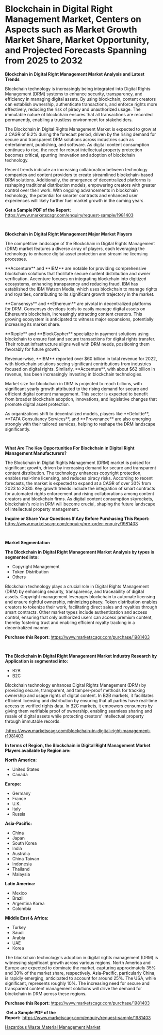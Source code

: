 <p><h1>Blockchain in Digital Right Management Market, Centers on Aspects such as Market Growth Market Share, Market Opportunity, and Projected Forecasts Spanning from 2025 to 2032</h1></p><p><strong>Blockchain in Digital Right Management Market Analysis and Latest Trends</strong></p>
<p><p>Blockchain technology is increasingly being integrated into Digital Rights Management (DRM) systems to enhance security, transparency, and efficiency in managing digital assets. By using blockchain, content creators can establish ownership, authenticate transactions, and enforce rights more effectively, reducing the risk of piracy and unauthorized usage. The immutable nature of blockchain ensures that all transactions are recorded permanently, enabling a trustless environment for stakeholders.</p><p>The Blockchain in Digital Rights Management Market is expected to grow at a CAGR of 9.2% during the forecast period, driven by the rising demand for secure and transparent DRM solutions across industries such as entertainment, publishing, and software. As digital content consumption continues to rise, the need for robust intellectual property protection becomes critical, spurring innovation and adoption of blockchain technology. </p><p>Recent trends indicate an increasing collaboration between technology companies and content providers to create streamlined blockchain-based DRM solutions. Additionally, the emergence of decentralized platforms is reshaping traditional distribution models, empowering creators with greater control over their work. With ongoing advancements in blockchain technology, the potential for smarter contracts and enhanced user experiences will likely further fuel market growth in the coming years.</p></p>
<p><strong>Get a Sample PDF of the Report:&nbsp;</strong> <a href="https://www.marketscagr.com/enquiry/request-sample/1981403?utm_campaign=2565&utm_medium=2&utm_source=Github&utm_content=ia&utm_term=11032025&utm_id=blockchain-in-digital-right-management">https://www.marketscagr.com/enquiry/request-sample/1981403</a></p>
<p>&nbsp;</p>
<p><strong>Blockchain in Digital Right Management Major Market Players</strong></p>
<p><p>The competitive landscape of the Blockchain in Digital Rights Management (DRM) market features a diverse array of players, each leveraging the technology to enhance digital asset protection and streamline licensing processes.</p><p>**Accenture** and **IBM** are notable for providing comprehensive blockchain solutions that facilitate secure content distribution and owner verification. Accenture focuses on integrating blockchain into digitized ecosystems, enhancing transparency and reducing fraud. IBM has established the IBM Watson Media, which uses blockchain to manage rights and royalties, contributing to its significant growth trajectory in the market.</p><p>**Consensys** and **Ethereum** are pivotal in decentralized platforms for DRM. Consensys develops tools to easily manage digital assets on Ethereum’s blockchain, increasingly attracting content creators. This growing ecosystem is anticipated to witness major expansions, potentially increasing its market share.</p><p>**Ripple** and **BlockCypher** specialize in payment solutions using blockchain to ensure fast and secure transactions for digital rights transfer. Their robust infrastructure aligns well with DRM needs, positioning them favorably for future growth.</p><p>Revenue-wise, **IBM** reported over $60 billion in total revenue for 2022, with blockchain solutions seeing significant contributions from industries focused on digital rights. Similarly, **Accenture**, with about $62 billion in revenue, has been increasingly investing in blockchain technologies. </p><p>Market size for blockchain in DRM is projected to reach billions, with significant yearly growth attributed to the rising demand for secure and efficient digital content management. This sector is expected to benefit from broader blockchain adoption, innovations, and legislative changes that promote digital asset protection. </p><p>As organizations shift to decentralized models, players like **Deloitte**, **TATA Consultancy Services**, and **Provenance** are also emerging strongly with their tailored services, helping to reshape the DRM landscape significantly.</p></p>
<p>&nbsp;</p>
<p><strong>What Are The Key Opportunities For Blockchain in Digital Right Management Manufacturers?</strong></p>
<p><p>The Blockchain in Digital Rights Management (DRM) market is poised for significant growth, driven by increasing demand for secure and transparent content distribution. The technology enhances copyright protection, enables real-time licensing, and reduces piracy risks. According to recent forecasts, the market is expected to expand at a CAGR of over 30% from 2023 to 2030. Key growth trends include the integration of smart contracts for automated rights enforcement and rising collaborations among content creators and blockchain firms. As digital content consumption skyrockets, blockchain's role in DRM will become crucial, shaping the future landscape of intellectual property management.</p></p>
<p><strong>Inquire or Share Your Questions If Any Before Purchasing This Report:</strong> <a href="https://www.marketscagr.com/enquiry/pre-order-enquiry/1981403?utm_campaign=2565&utm_medium=2&utm_source=Github&utm_content=ia&utm_term=11032025&utm_id=blockchain-in-digital-right-management">https://www.marketscagr.com/enquiry/pre-order-enquiry/1981403</a></p>
<p>&nbsp;</p>
<p><strong>Market Segmentation</strong></p>
<p><strong>The Blockchain in Digital Right Management Market Analysis by types is segmented into:</strong></p>
<p><ul><li>Copyright Management</li><li>Token Distribution</li><li>Others</li></ul></p>
<p><p>Blockchain technology plays a crucial role in Digital Rights Management (DRM) by enhancing security, transparency, and traceability of digital assets. Copyright management leverages blockchain to automate licensing and ensure rightful ownership, minimizing piracy. Token distribution enables creators to tokenize their work, facilitating direct sales and royalties through smart contracts. Other market types include authentication and access control, ensuring that only authorized users can access premium content, thereby fostering trust and enabling efficient royalty tracking in a decentralized manner.</p></p>
<p><strong>Purchase this Report:&nbsp;</strong><a href="https://www.marketscagr.com/purchase/1981403?utm_campaign=2565&utm_medium=2&utm_source=Github&utm_content=ia&utm_term=11032025&utm_id=blockchain-in-digital-right-management">https://www.marketscagr.com/purchase/1981403</a></p>
<p>&nbsp;</p>
<p><strong>The Blockchain in Digital Right Management Market Industry Research by Application is segmented into:</strong></p>
<p><ul><li>B2B</li><li>B2C</li></ul></p>
<p><p>Blockchain technology enhances Digital Rights Management (DRM) by providing secure, transparent, and tamper-proof methods for tracking ownership and usage rights of digital content. In B2B markets, it facilitates efficient licensing and distribution by ensuring that all parties have real-time access to verified rights data. In B2C markets, it empowers consumers by giving them verifiable proof of ownership, enabling seamless sharing and resale of digital assets while protecting creators' intellectual property through immutable records.</p></p>
<p><a href="https://www.marketscagr.com/blockchain-in-digital-right-management-r1981403?utm_campaign=2565&utm_medium=2&utm_source=Github&utm_content=ia&utm_term=11032025&utm_id=blockchain-in-digital-right-management">&nbsp;https://www.marketscagr.com/blockchain-in-digital-right-management-r1981403</a></p>
<p><strong>In terms of Region, the Blockchain in Digital Right Management Market Players available by Region are:</strong></p>
<p>
    <p> <strong> North America: </strong>
        <ul>
            <li>United States</li>
            <li>Canada</li>
        </ul>
        </p> 
    <p> <strong> Europe: </strong>
        <ul>
            <li>Germany</li>
            <li>France</li>
            <li>U.K.</li>
            <li>Italy</li>
            <li>Russia</li>
        </ul>
        </p> 
    <p> <strong> Asia-Pacific: </strong>
        <ul>
            <li>China</li>
            <li>Japan</li>
            <li>South Korea</li>
            <li>India</li>
            <li>Australia</li>
            <li>China Taiwan</li>
            <li>Indonesia</li>
            <li>Thailand</li>
            <li>Malaysia</li>
        </ul>
        </p> 
    <p> <strong> Latin America: </strong>
        <ul>
            <li>Mexico</li>
            <li>Brazil</li>
            <li>Argentina Korea</li>
            <li>Colombia</li>
        </ul>
        </p> 
    <p> <strong> Middle East & Africa: </strong>
        <ul>
            <li>Turkey</li>
            <li>Saudi</li>
            <li>Arabia</li>
            <li>UAE</li>
            <li>Korea</li>
        </ul>
    </p>
    </p>
<p><p>The blockchain technology's adoption in digital rights management (DRM) is witnessing significant growth across various regions. North America and Europe are expected to dominate the market, capturing approximately 35% and 30% of the market share, respectively. Asia-Pacific, particularly China, is rapidly emerging, anticipated to account for around 25%. The USA, while significant, represents roughly 10%. The increasing need for secure and transparent content management solutions will drive the demand for blockchain in DRM across these regions.</p></p>
<p><strong>Purchase this Report: </strong><a href="https://www.marketscagr.com/purchase/1981403?utm_campaign=2565&utm_medium=2&utm_source=Github&utm_content=ia&utm_term=11032025&utm_id=blockchain-in-digital-right-management">https://www.marketscagr.com/purchase/1981403</a></p>
<p>&nbsp;<strong>Get a Sample PDF of the Report:&nbsp;&nbsp;</strong><a href="https://www.marketscagr.com/enquiry/request-sample/1981403?utm_campaign=2565&utm_medium=2&utm_source=Github&utm_content=ia&utm_term=11032025&utm_id=blockchain-in-digital-right-management">https://www.marketscagr.com/enquiry/request-sample/1981403</a></p>
<p><strong></strong></p>
<p><p><a href="https://github.com/ravenecashe/Market-Research-Report-List-1/blob/main/hazardous-waste-material-management-market.md?utm_campaign=2565&utm_medium=2&utm_source=Github&utm_content=ia&utm_term=11032025&utm_id=blockchain-in-digital-right-management">Hazardous Waste Material Management Market</a></p></p>